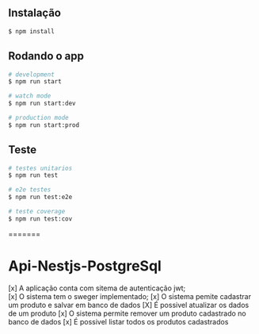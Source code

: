 

## Instalação


```bash
$ npm install
```

## Rodando o app

```bash
# development
$ npm run start

# watch mode
$ npm run start:dev

# production mode
$ npm run start:prod
```
## Teste

```bash
# testes unitarios
$ npm run test

# e2e testes
$ npm run test:e2e

# teste coverage
$ npm run test:cov
```


=======
# Api-Nestjs-PostgreSql

<div>
[x] A aplicação conta com sitema de autenticação jwt;<br>
[x] O sistema tem o sweger implementado;
[x] O sistema pemite cadastrar um produto e salvar em banco de dados
[X] É possivel atualizar os dados de um produto
[x] O sistema permite remover um produto cadastrado no banco de dados
[x] É possivel listar todos os produtos cadastrados

</div>
